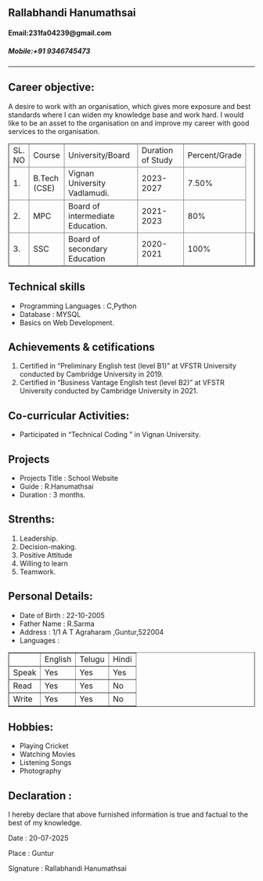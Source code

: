 <html>
  <head>
    <title>Resume</title>
  </head>
  <body>
    <h2>Rallabhandi Hanumathsai</h2>
      <h4>Email:231fa04239@gmail.com</h4>
      <h5>Mobile:‪+91 9346745473‬</h5>
        <hr>
          <h2>Career objective:</h2>
          <P> A desire to work with an organisation, which gives more exposure and best standards where 
I can widen my knowledge base and work hard. I would like to be an asset to the 
organisation on and improve my career with good services to the organisation.
          </P>
          <table border="1">
            <thead>
              <tr>
                <td>SL.<br>NO</td>
                <td>Course</td>
                <td>University/Board</td>
                <td>Duration of Study</td>
                <td>Percent/Grade</td>
                </tr>
                  <tr>
                    <td>1.</td>
                    <td>B.Tech<br>(CSE)</td>
                      <td>Vignan University<br>Vadlamudi.</td>
                        <td>2023-2027</td>
                        <td>7.50%</td>
                        </tr>
                      <tr>
                      <td>2.</td>
                      <td>MPC</td>
                      <td>Board of intermediate<br>Education.</td>
                        <td>2021-2023</td>
                        <td>80%</td>
                        </tr>
                      <tr>
                        <td>3.</td>
                        <td>SSC</td>
                        <td>Board of secondary<br>Education</td>
                          <td>2020-2021</td>
                          <td>100%<td>
                            </tr>
                            </table>                        
                          <h2>Technical skills</h2>
                          <ul>
                            <li>Programming Languages : C,Python</li>
                            <li>Database : MYSQL</li>
                            <li>Basics on Web Development.</li>
                           </ul>
                          <h2>Achievements & cetifications</h2>
                            <ol>
                          <li>Certified in “Preliminary English test (level B1)” at VFSTR University conducted by 
                            Cambridge University in 2019. </li>
                              <li>Certified in “Business Vantage English test (level B2)” at VFSTR University conducted 
                                by Cambridge University in 2021. </li>
                          </ol>
                          <h2>Co-curricular Activities:</h2>
                          <ul>
                            <li>Participated in “Technical Coding ” in Vignan University. </li>
                          </ul>
                          <h2>Projects</h2>
                          <ul>
                            <li>Projects Title : School Website </li>
                            <li>Guide : R.Hanumathsai</li>
                            <li>Duration : 3 months.</li>
                          </ul>
                          <h2>Strenths:</h2>
                          <ol>
                            <li>Leadership.</li>
                            <li>Decision-making.</li>
                            <li>Positive Attitude</li>
                            <li>Willing to learn</li>
                            <li>Teamwork.</li>
                          </ol>
                          <h2>Personal Details:</h2>
                          <ul>
                            <li>Date of Birth : 22-10-2005</li>
                            <li>Father Name : R.Sarma</li>
                            <li>Address : 1/1 A T Agraharam ,Guntur,522004</li>
                            <li>Languages :</li>
                          </ul>            
                            <table border='1'>
                              <theade>
                                <tr>
                                  <td></td>
                                  <td>English</td>
                                  <td>Telugu</td>
                                  <td>Hindi</td>
                                </tr>
                                <tr>
                                  <td>Speak</td>
                                  <td>Yes</td>
                                  <td>Yes</td>
                                  <td>Yes</td>
                                </tr>
                                <tr>
                                  <td>Read</td>
                                  <td>Yes</td>
                                  <td>Yes</td>
                                  <td>No</td>
                                </tr>
                                <tr>
                                  <td>Write</td>
                                  <td>Yes</td>
                                  <td>Yes</td>
                                  <td>No</td>
                                </tr>
                                </table>        
                            <h2>Hobbies:</h2>
                            <ul>
                              <li>Playing Cricket</li>
                              <li>Watching Movies</li>
                              <li>Listening Songs</li>
                              <li>Photography</li>
                            </ul>
                            <h2>Declaration :</h2>  
                              <p>I hereby declare that above furnished information is true and factual to the 
                              best of my knowledge. </p>
                            <p>Date : 20-07-2025</p>
                            <p>Place : Guntur</p> 
                            <p>Signature : Rallabhandi Hanumathsai</p>
  </body>
</html>
